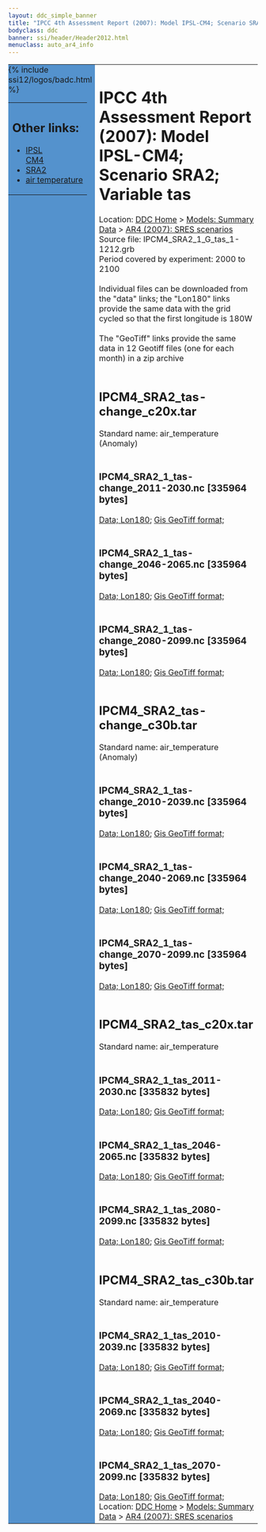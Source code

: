 ```yaml
---
layout: ddc_simple_banner
title: "IPCC 4th Assessment Report (2007): Model IPSL-CM4; Scenario SRA2; Variable tas"
bodyclass: ddc
banner: ssi/header/Header2012.html
menuclass: auto_ar4_info
---
```



<table width="100%" border="0" cellspacing="0" cellpadding="0" style="border-collapse: collapse;">
<tr style="margin:0;padding:0;border:0;">
<td style="margin:0;padding:0;border:0;height:1pt;width:150pt;background:#5492CD;" valign="top" >

<div id="lh-col2" class="auto_ar4_info">
<table class="menumain" bgcolor="#5492CD" cellspacing="0" width="100%" border="0">
<tr><td>
<h2> Other links:</h2>
<ul>
<li><a href="/auto/ar4/model-IPSL-CM4.html">IPSL<br/>CM4</a></li>
<li><a href="/auto/ar4/scenario-SRA2.html">SRA2</a></li>
<li><a href="/auto/ar4/var-air_temperature.html">air temperature</a></li>
</ul>
</td></tr>
{% include ssi12/logos/badc.html %}
</table>
</div>
</td>
<td><h1>IPCC 4th Assessment Report (2007): Model IPSL-CM4; Scenario SRA2; Variable tas</h1>

<!-- Breadcrumb1 -->
<div id="breadcrumb1" align="left">
Location: <a href="/index.html">DDC Home</a> > <a href="/sim/gcm_clim/">Models: Summary Data</a>
> <a href="/sim/gcm_clim/SRES_AR4/index.html">AR4 (2007): SRES scenarios</a>
</div>
<!-- End of Breadcrumb1 -->Source file: IPCM4_SRA2_1_G_tas_1-1212.grb
<br/>
Period covered by experiment: 2000 to 2100<br/>
<br/>Individual files can be downloaded from the "data" links; the "Lon180" links provide the same data
         with the grid cycled so that the first longitude is 180W<br/>
<br/>The "GeoTiff" links provide the same data in 12 Geotiff files (one for each month)
          in a zip archive<br/>
<br/><h2>IPCM4_SRA2_tas-change_c20x.tar</h2>
Standard name: air_temperature (Anomaly)<br>
<br/><h3>IPCM4_SRA2_1_tas-change_2011-2030.nc [335964 bytes]</h3>
<a href="http://apps.ipcc-data.org/cgi-bin/downl/ar4_nc/tas/IPCM4_SRA2_1_tas-change_2011-2030.nc">Data; </a><a href="http://apps.ipcc-data.org/cgi-bin/downl/ar4_nc/tas/IPCM4_SRA2_1_tas-change_2011-2030.cyto180.nc"> Lon180</a>; <a href="/cgi-bin/downl/ar4_tif/tas/IPCM4_SRA2_1_tas-change_2011-2030.zip">Gis GeoTiff format; </a><br/>
<br/><h3>IPCM4_SRA2_1_tas-change_2046-2065.nc [335964 bytes]</h3>
<a href="http://apps.ipcc-data.org/cgi-bin/downl/ar4_nc/tas/IPCM4_SRA2_1_tas-change_2046-2065.nc">Data; </a><a href="http://apps.ipcc-data.org/cgi-bin/downl/ar4_nc/tas/IPCM4_SRA2_1_tas-change_2046-2065.cyto180.nc"> Lon180</a>; <a href="/cgi-bin/downl/ar4_tif/tas/IPCM4_SRA2_1_tas-change_2046-2065.zip">Gis GeoTiff format; </a><br/>
<br/><h3>IPCM4_SRA2_1_tas-change_2080-2099.nc [335964 bytes]</h3>
<a href="http://apps.ipcc-data.org/cgi-bin/downl/ar4_nc/tas/IPCM4_SRA2_1_tas-change_2080-2099.nc">Data; </a><a href="http://apps.ipcc-data.org/cgi-bin/downl/ar4_nc/tas/IPCM4_SRA2_1_tas-change_2080-2099.cyto180.nc"> Lon180</a>; <a href="/cgi-bin/downl/ar4_tif/tas/IPCM4_SRA2_1_tas-change_2080-2099.zip">Gis GeoTiff format; </a><br/>
<br/><h2>IPCM4_SRA2_tas-change_c30b.tar</h2>
Standard name: air_temperature (Anomaly)<br>
<br/><h3>IPCM4_SRA2_1_tas-change_2010-2039.nc [335964 bytes]</h3>
<a href="http://apps.ipcc-data.org/cgi-bin/downl/ar4_nc/tas/IPCM4_SRA2_1_tas-change_2010-2039.nc">Data; </a><a href="http://apps.ipcc-data.org/cgi-bin/downl/ar4_nc/tas/IPCM4_SRA2_1_tas-change_2010-2039.cyto180.nc"> Lon180</a>; <a href="/cgi-bin/downl/ar4_tif/tas/IPCM4_SRA2_1_tas-change_2010-2039.zip">Gis GeoTiff format; </a><br/>
<br/><h3>IPCM4_SRA2_1_tas-change_2040-2069.nc [335964 bytes]</h3>
<a href="http://apps.ipcc-data.org/cgi-bin/downl/ar4_nc/tas/IPCM4_SRA2_1_tas-change_2040-2069.nc">Data; </a><a href="http://apps.ipcc-data.org/cgi-bin/downl/ar4_nc/tas/IPCM4_SRA2_1_tas-change_2040-2069.cyto180.nc"> Lon180</a>; <a href="/cgi-bin/downl/ar4_tif/tas/IPCM4_SRA2_1_tas-change_2040-2069.zip">Gis GeoTiff format; </a><br/>
<br/><h3>IPCM4_SRA2_1_tas-change_2070-2099.nc [335964 bytes]</h3>
<a href="http://apps.ipcc-data.org/cgi-bin/downl/ar4_nc/tas/IPCM4_SRA2_1_tas-change_2070-2099.nc">Data; </a><a href="http://apps.ipcc-data.org/cgi-bin/downl/ar4_nc/tas/IPCM4_SRA2_1_tas-change_2070-2099.cyto180.nc"> Lon180</a>; <a href="/cgi-bin/downl/ar4_tif/tas/IPCM4_SRA2_1_tas-change_2070-2099.zip">Gis GeoTiff format; </a><br/>
<br/><h2>IPCM4_SRA2_tas_c20x.tar</h2>
Standard name: air_temperature<br>
<br/><h3>IPCM4_SRA2_1_tas_2011-2030.nc [335832 bytes]</h3>
<a href="http://apps.ipcc-data.org/cgi-bin/downl/ar4_nc/tas/IPCM4_SRA2_1_tas_2011-2030.nc">Data; </a><a href="http://apps.ipcc-data.org/cgi-bin/downl/ar4_nc/tas/IPCM4_SRA2_1_tas_2011-2030.cyto180.nc"> Lon180</a>; <a href="/cgi-bin/downl/ar4_tif/tas/IPCM4_SRA2_1_tas_2011-2030.zip">Gis GeoTiff format; </a><br/>
<br/><h3>IPCM4_SRA2_1_tas_2046-2065.nc [335832 bytes]</h3>
<a href="http://apps.ipcc-data.org/cgi-bin/downl/ar4_nc/tas/IPCM4_SRA2_1_tas_2046-2065.nc">Data; </a><a href="http://apps.ipcc-data.org/cgi-bin/downl/ar4_nc/tas/IPCM4_SRA2_1_tas_2046-2065.cyto180.nc"> Lon180</a>; <a href="/cgi-bin/downl/ar4_tif/tas/IPCM4_SRA2_1_tas_2046-2065.zip">Gis GeoTiff format; </a><br/>
<br/><h3>IPCM4_SRA2_1_tas_2080-2099.nc [335832 bytes]</h3>
<a href="http://apps.ipcc-data.org/cgi-bin/downl/ar4_nc/tas/IPCM4_SRA2_1_tas_2080-2099.nc">Data; </a><a href="http://apps.ipcc-data.org/cgi-bin/downl/ar4_nc/tas/IPCM4_SRA2_1_tas_2080-2099.cyto180.nc"> Lon180</a>; <a href="/cgi-bin/downl/ar4_tif/tas/IPCM4_SRA2_1_tas_2080-2099.zip">Gis GeoTiff format; </a><br/>
<br/><h2>IPCM4_SRA2_tas_c30b.tar</h2>
Standard name: air_temperature<br>
<br/><h3>IPCM4_SRA2_1_tas_2010-2039.nc [335832 bytes]</h3>
<a href="http://apps.ipcc-data.org/cgi-bin/downl/ar4_nc/tas/IPCM4_SRA2_1_tas_2010-2039.nc">Data; </a><a href="http://apps.ipcc-data.org/cgi-bin/downl/ar4_nc/tas/IPCM4_SRA2_1_tas_2010-2039.cyto180.nc"> Lon180</a>; <a href="/cgi-bin/downl/ar4_tif/tas/IPCM4_SRA2_1_tas_2010-2039.zip">Gis GeoTiff format; </a><br/>
<br/><h3>IPCM4_SRA2_1_tas_2040-2069.nc [335832 bytes]</h3>
<a href="http://apps.ipcc-data.org/cgi-bin/downl/ar4_nc/tas/IPCM4_SRA2_1_tas_2040-2069.nc">Data; </a><a href="http://apps.ipcc-data.org/cgi-bin/downl/ar4_nc/tas/IPCM4_SRA2_1_tas_2040-2069.cyto180.nc"> Lon180</a>; <a href="/cgi-bin/downl/ar4_tif/tas/IPCM4_SRA2_1_tas_2040-2069.zip">Gis GeoTiff format; </a><br/>
<br/><h3>IPCM4_SRA2_1_tas_2070-2099.nc [335832 bytes]</h3>
<a href="http://apps.ipcc-data.org/cgi-bin/downl/ar4_nc/tas/IPCM4_SRA2_1_tas_2070-2099.nc">Data; </a><a href="http://apps.ipcc-data.org/cgi-bin/downl/ar4_nc/tas/IPCM4_SRA2_1_tas_2070-2099.cyto180.nc"> Lon180</a>; <a href="/cgi-bin/downl/ar4_tif/tas/IPCM4_SRA2_1_tas_2070-2099.zip">Gis GeoTiff format; </a><br/>
<!-- Breadcrumb2 -->
<div id="breadcrumb2" align="left">
Location: <a href="/index.html">DDC Home</a> > <a href="/sim/gcm_clim/">Models: Summary Data</a>
> <a href="/sim/gcm_clim/SRES_AR4/index.html">AR4 (2007): SRES scenarios</a>
</div>
<!-- End of Breadcrumb2 --></td></tr></table>
